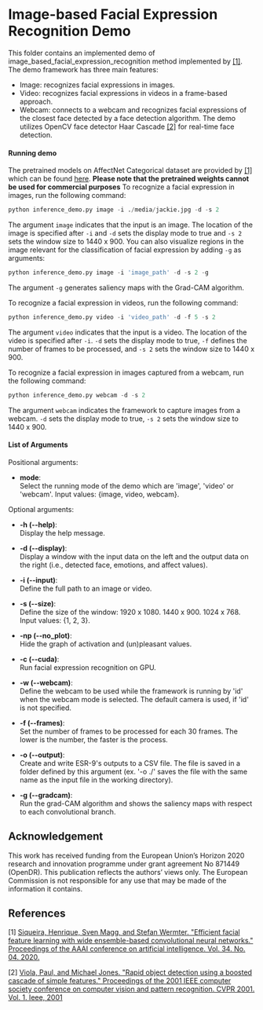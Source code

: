 # Image-based Facial Expression Recognition Demo

This folder contains an implemented demo of image_based_facial_expression_recognition method implemented by [[1]](#1).
The demo framework has three main features:
- Image: recognizes facial expressions in images.
- Video: recognizes facial expressions in videos in a frame-based approach.
- Webcam: connects to a webcam and recognizes facial expressions of the closest face detected by a face detection algorithm.
The demo utilizes OpenCV face detector Haar Cascade [[2]](https://ieeexplore.ieee.org/abstract/document/990517) for real-time face detection.

#### Running demo
The pretrained models on AffectNet Categorical dataset are provided by [[1]](#1) which can be found [here](https://github.com/siqueira-hc/Efficient-Facial-Feature-Learning-with-Wide-Ensemble-based-Convolutional-Neural-Networks/tree/master/model/ml/trained_models/esr_9).
**Please note that the pretrained weights cannot be used for commercial purposes**
To recognize a facial expression in images, run the following command:
```python
python inference_demo.py image -i ./media/jackie.jpg -d -s 2
```  

The argument `image` indicates that the input is an image. The location of the image is specified after `-i` and `-d` sets the display mode to true and `-s 2` sets the window size to 1440 x 900.
You can also visualize regions in the image relevant for the classification of facial expression by adding `-g` as arguments:
```python
python inference_demo.py image -i 'image_path' -d -s 2 -g
```  
The argument `-g` generates saliency maps with the Grad-CAM algorithm.

To recognize a facial expression in videos, run the following command:
```python
python inference_demo.py video -i 'video_path' -d -f 5 -s 2
```
The argument `video` indicates that the input is a video. The location of the video is specified after `-i`. `-d` sets the display mode to true, `-f` defines the number of frames to be processed, and `-s 2` sets the window size to 1440 x 900.

To recognize a facial expression in images captured from a webcam, run the following command:
```python
python inference_demo.py webcam -d -s 2 
```
The argument `webcam` indicates the framework to capture images from a webcam. `-d` sets the display mode to true, `-s 2` sets the window size to 1440 x 900.

#### List of Arguments
Positional arguments:

- **mode**:\
Select the running mode of the demo which are 'image', 'video' or 'webcam'.
Input values: {image, video, webcam}.

Optional arguments:

- **-h (--help)**:\
Display the help message.

- **-d (--display)**:\
Display a window with the input data on the left and the output data on the right (i.e., detected face, emotions, and affect values).

- **-i (--input)**:\
Define the full path to an image or video.

- **-s (--size)**:\
Define the size of the window:
1920 x 1080.
1440 x 900.
1024 x 768.
Input values: {1, 2, 3}.

- **-np (--no_plot)**:\
Hide the graph of activation and (un)pleasant values.

- **-c (--cuda)**:\
Run facial expression recognition on GPU.

- **-w (--webcam)**:\
Define the webcam to be used while the framework is running by 'id' when the webcam mode is selected. The default camera is used, if 'id' is not specified.

- **-f (--frames)**:\
Set the number of frames to be processed for each 30 frames. The lower is the number, the faster is the process.

- **-o (--output)**:\
Create and write ESR-9's outputs to a CSV file.
The file is saved in a folder defined by this argument (ex. '-o ./' saves the file with the same name as the input file in the working directory).

- **-g (--gradcam)**:\
Run the grad-CAM algorithm and shows the saliency maps with respect to each convolutional branch.


## Acknowledgement
This work has received funding from the European Union’s Horizon 2020 research and innovation programme under grant agreement No 871449 (OpenDR). This publication reflects the authors’ views only. The European Commission is not responsible for any use that may be made of the information it contains.


## References
<a id="1">[1]</a>
[Siqueira, Henrique, Sven Magg, and Stefan Wermter. "Efficient facial feature learning with wide ensemble-based convolutional neural networks." Proceedings of the AAAI conference on artificial intelligence. Vol. 34. No. 04. 2020.](
https://ojs.aaai.org/index.php/AAAI/article/view/6037)

<a id="2">[2]</a>
[Viola, Paul, and Michael Jones. "Rapid object detection using a boosted cascade of simple features." Proceedings of the 2001 IEEE computer society conference on computer vision and pattern recognition. CVPR 2001. Vol. 1. Ieee, 2001](
https://ieeexplore.ieee.org/abstract/document/990517)
